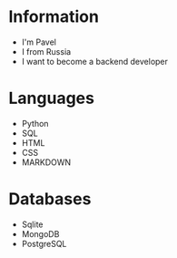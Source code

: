 # Information
* I'm Pavel
* I from Russia
* I want to become a backend developer

# Languages
* Python
* SQL
* HTML
* CSS
* MARKDOWN

# Databases
* Sqlite
* MongoDB
* PostgreSQL
